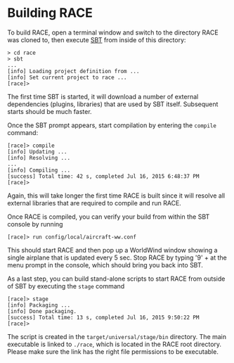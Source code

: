 # Building RACE

To build RACE, open a terminal window and switch to the directory RACE was
cloned to, then execute [SBT][sbt] from inside of this directory:

    > cd race
    > sbt
    ...
    [info] Loading project definition from ...
    [info] Set current project to race ...
    [race]>

The first time SBT is started, it will download a number of external dependencies (plugins, libraries)
that are used by SBT itself. Subsequent starts should be much faster.

Once the SBT prompt appears, start compilation by entering the `compile` command:

    [race]> compile
    [info] Updating ...
    [info] Resolving ...
    ...
    [info] Compiling ...
    [success] Total time: 42 s, completed Jul 16, 2015 6:48:37 PM
    [race]>

Again, this will take longer the first time RACE is built since it will resolve
all external libraries that are required to compile and run RACE.

Once RACE is compiled, you can verify your build from within the SBT console by running

    [race]> run config/local/aircraft-ww.conf
    
This should start RACE and then pop up a WorldWind window showing a single airplane that is updated every
5 sec. Stop RACE by typing '9' + <enter> at the menu prompt in the console, which should bring you
back into SBT.

As a last step, you can build stand-alone scripts to start RACE from outside of
SBT by executing the `stage` command

    [race]> stage
    [info] Packaging ...
    [info] Done packaging.
    [success] Total time: 13 s, completed Jul 16, 2015 9:50:22 PM
    [race]>

The script is created in the `target/universal/stage/bin` directory. The main executable is linked
to `./race`, which is located in the RACE root directory. Please make sure the link has the right
file permissions to be executable.


[sbt]: http://www.scala-sbt.org/0.13/tutorial/index.html